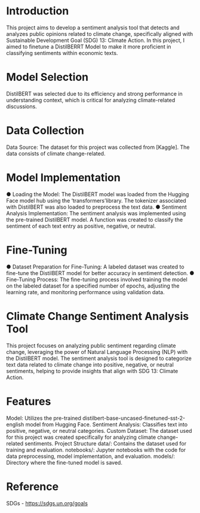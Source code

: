 # Introduction
This project aims to develop a sentiment analysis tool that detects and
analyzes public opinions related to climate change, specifically aligned with
Sustainable Development Goal (SDG) 13: Climate Action. In this project,
I aimed to finetune a DistilBERRT Model to make it more proficient in
classifying sentiments within economic texts.


# Model Selection
DistilBERT was selected due to its efficiency and strong performance in
understanding context, which is critical for analyzing climate-related
discussions.

# Data Collection
Data Source: The dataset for this project was collected from [Kaggle].
The data consists of climate change-related.

# Model Implementation
● Loading the Model: The DistilBERT model was loaded from the
Hugging Face model hub using the ‘transformers’library.
The tokenizer associated with DistilBERT was also loaded to
preprocess the text data.
● Sentiment Analysis Implementation: The sentiment analysis
was implemented using the pre-trained DistilBERT model. A
function was created to classify the sentiment of each text entry as
positive, negative, or neutral.


# Fine-Tuning


● Dataset Preparation for Fine-Tuning: A labeled dataset was
created to fine-tune the DistilBERT model for better accuracy in
sentiment detection.
● Fine-Tuning Process: The fine-tuning process involved training
the model on the labeled dataset for a specified number of epochs,
adjusting the learning rate, and monitoring performance using
validation data.


# Climate Change Sentiment Analysis Tool
This project focuses on analyzing public sentiment regarding climate change, leveraging the power of Natural Language Processing (NLP) with the DistilBERT model. The sentiment analysis tool is designed to categorize text data related to climate change into positive, negative, or neutral sentiments, helping to provide insights that align with SDG 13: Climate Action.

# Features
Model: Utilizes the pre-trained distilbert-base-uncased-finetuned-sst-2-english model from Hugging Face.
Sentiment Analysis: Classifies text into positive, negative, or neutral categories.
Custom Dataset: The dataset used for this project was created specifically for analyzing climate change-related sentiments.
Project Structure
data/: Contains the dataset used for training and evaluation.
notebooks/: Jupyter notebooks with the code for data preprocessing, model implementation, and evaluation.
models/: Directory where the fine-tuned model is saved.

# Reference 
SDGs - https://sdgs.un.org/goals

